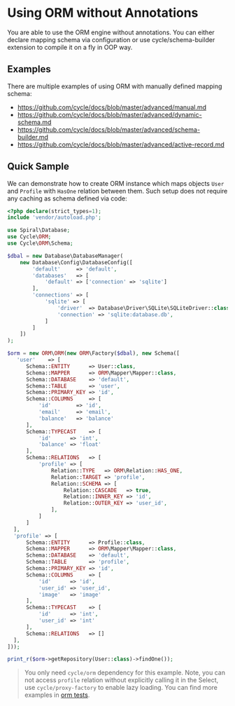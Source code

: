 # Using ORM without Annotations
You are able to use the ORM engine without annotations. You can either declare mapping schema via configuration
or use cycle/schema-builder extension to compile it on a fly in OOP way.

## Examples
There are multiple examples of using ORM with manually defined mapping schema:
- https://github.com/cycle/docs/blob/master/advanced/manual.md
- https://github.com/cycle/docs/blob/master/advanced/dynamic-schema.md
- https://github.com/cycle/docs/blob/master/advanced/schema-builder.md
- https://github.com/cycle/docs/blob/master/advanced/active-record.md

## Quick Sample
We can demonstrate how to create ORM instance which maps objects `User` and `Profile` with `HasOne` relation between them.
Such setup does not require any caching as schema defined via code:

```php
<?php declare(strict_types=1);
include 'vendor/autoload.php';

use Spiral\Database;
use Cycle\ORM;
use Cycle\ORM\Schema;

$dbal = new Database\DatabaseManager(
    new Database\Config\DatabaseConfig([
        'default'     => 'default',
        'databases'   => [
            'default' => ['connection' => 'sqlite']
        ],
        'connections' => [
            'sqlite' => [
                'driver'  => Database\Driver\SQLite\SQLiteDriver::class,
                'connection' => 'sqlite:database.db',
            ]
        ]
    ])
);

$orm = new ORM\ORM(new ORM\Factory($dbal), new Schema([
   'user'    => [
      Schema::ENTITY      => User::class,
      Schema::MAPPER      => ORM\Mapper\Mapper::class,
      Schema::DATABASE    => 'default',
      Schema::TABLE       => 'user',
      Schema::PRIMARY_KEY => 'id',
      Schema::COLUMNS     => [
          'id'        => 'id', 
          'email'     => 'email', 
          'balance'   => 'balance'
      ],
      Schema::TYPECAST    => [
          'id'      => 'int',
          'balance' => 'float'
      ],
      Schema::RELATIONS   => [
          'profile' => [
              Relation::TYPE   => ORM\Relation::HAS_ONE,
              Relation::TARGET => 'profile',
              Relation::SCHEMA => [
                  Relation::CASCADE   => true,
                  Relation::INNER_KEY => 'id',      
                  Relation::OUTER_KEY => 'user_id',
              ],
          ]
      ]
  ],
  'profile' => [
      Schema::ENTITY      => Profile::class,
      Schema::MAPPER      => ORM\Mapper\Mapper::class,
      Schema::DATABASE    => 'default',
      Schema::TABLE       => 'profile',
      Schema::PRIMARY_KEY => 'id',
      Schema::COLUMNS     => [
          'id'      => 'id', 
          'user_id' => 'user_id', 
          'image'   => 'image'
      ],
      Schema::TYPECAST    => [
          'id'      => 'int',
          'user_id' => 'int'
      ],
      Schema::RELATIONS   => []
  ],
]));

print_r($orm->getRepository(User::class)->findOne());
```

> You only need `cycle/orm` dependency for this example. Note, you can not access `profile` relation without explicitly calling it in the Select, use `cycle/proxy-factory` to enable lazy loading. You can find more examples in [orm tests](https://github.com/cycle/orm/tree/master/tests/ORM).
